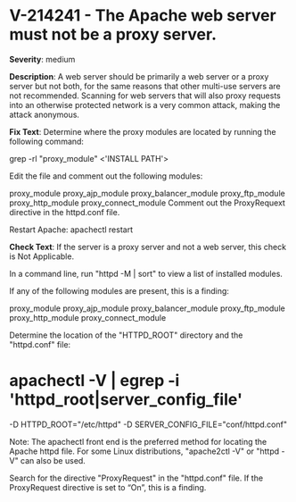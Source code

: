 # V-214241 - The Apache web server must not be a proxy server.

**Severity**: medium

**Description**:
A web server should be primarily a web server or a proxy server but not both, for the same reasons that other multi-use servers are not recommended. Scanning for web servers that will also proxy requests into an otherwise protected network is a very common attack, making the attack anonymous.

**Fix Text**:
 Determine where the proxy modules are located by running the following command:

grep \-rl "proxy\_module" <'INSTALL PATH'>

Edit the file and comment out the following modules:

proxy\_module
proxy\_ajp\_module
proxy\_balancer\_module
proxy\_ftp\_module
proxy\_http\_module
proxy\_connect\_module
Comment out the ProxyRequext directive in the httpd\.conf file\.

Restart Apache: apachectl restart   


**Check Text**:
If the server is a proxy server and not a web server, this check is Not Applicable.

In a command line, run "httpd -M | sort" to view a list of installed modules.

If any of the following modules are present, this is a finding:

proxy_module
proxy_ajp_module
proxy_balancer_module
proxy_ftp_module
proxy_http_module
proxy_connect_module

Determine the location of the "HTTPD_ROOT" directory and the "httpd.conf" file:

# apachectl -V | egrep -i 'httpd_root|server_config_file'
-D HTTPD_ROOT="/etc/httpd"
-D SERVER_CONFIG_FILE="conf/httpd.conf"

Note: The apachectl front end is the preferred method for locating the Apache httpd file. For some Linux distributions, "apache2ctl -V" or  "httpd -V" can also be used. 

Search for the directive "ProxyRequest" in the "httpd.conf" file. 
If the ProxyRequest directive is set to “On”, this is a finding.
